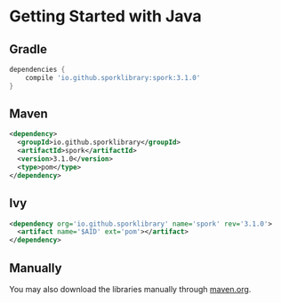 # Getting Started with Java

## Gradle

```groovy
dependencies {
	compile 'io.github.sporklibrary:spork:3.1.0'
}
```

## Maven

```xml
<dependency>
  <groupId>io.github.sporklibrary</groupId>
  <artifactId>spork</artifactId>
  <version>3.1.0</version>
  <type>pom</type>
</dependency>
```

## Ivy

```xml
<dependency org='io.github.sporklibrary' name='spork' rev='3.1.0'>
  <artifact name='$AID' ext='pom'></artifact>
</dependency>
```

## Manually

You may also download the libraries manually through [maven.org](http://search.maven.org/#search%7Cga%7C1%7Cg%3A%22io.github.sporklibrary%22).
